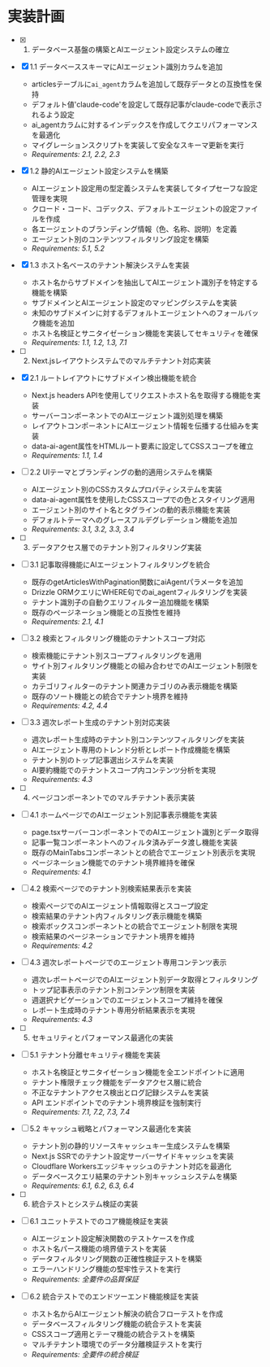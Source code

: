 # 実装計画

- [x] 1. データベース基盤の構築とAIエージェント設定システムの確立
- [x] 1.1 データベーススキーマにAIエージェント識別カラムを追加
  - articlesテーブルに`ai_agent`カラムを追加して既存データとの互換性を保持
  - デフォルト値'claude-code'を設定して既存記事がclaude-codeで表示されるよう設定
  - ai_agentカラムに対するインデックスを作成してクエリパフォーマンスを最適化
  - マイグレーションスクリプトを実装して安全なスキーマ更新を実行
  - _Requirements: 2.1, 2.2, 2.3_

- [x] 1.2 静的AIエージェント設定システムを構築
  - AIエージェント設定用の型定義システムを実装してタイプセーフな設定管理を実現
  - クロード・コード、コデックス、デフォルトエージェントの設定ファイルを作成
  - 各エージェントのブランディング情報（色、名称、説明）を定義
  - エージェント別のコンテンツフィルタリング設定を構築
  - _Requirements: 5.1, 5.2_

- [x] 1.3 ホスト名ベースのテナント解決システムを実装
  - ホスト名からサブドメインを抽出してAIエージェント識別子を特定する機能を構築
  - サブドメインとAIエージェント設定のマッピングシステムを実装
  - 未知のサブドメインに対するデフォルトエージェントへのフォールバック機能を追加
  - ホスト名検証とサニタイゼーション機能を実装してセキュリティを確保
  - _Requirements: 1.1, 1.2, 1.3, 7.1_

- [ ] 2. Next.jsレイアウトシステムでのマルチテナント対応実装
- [x] 2.1 ルートレイアウトにサブドメイン検出機能を統合
  - Next.js headers APIを使用してリクエストホスト名を取得する機能を実装
  - サーバーコンポーネントでのAIエージェント識別処理を構築
  - レイアウトコンポーネントにAIエージェント情報を伝播する仕組みを実装
  - data-ai-agent属性をHTMLルート要素に設定してCSSスコープを確立
  - _Requirements: 1.1, 1.4_

- [ ] 2.2 UIテーマとブランディングの動的適用システムを構築
  - AIエージェント別のCSSカスタムプロパティシステムを実装
  - data-ai-agent属性を使用したCSSスコープでの色とスタイリング適用
  - エージェント別のサイト名とタグラインの動的表示機能を実装
  - デフォルトテーマへのグレースフルデグレデーション機能を追加
  - _Requirements: 3.1, 3.2, 3.3, 3.4_

- [ ] 3. データアクセス層でのテナント別フィルタリング実装
- [ ] 3.1 記事取得機能にAIエージェントフィルタリングを統合
  - 既存のgetArticlesWithPagination関数にaiAgentパラメータを追加
  - Drizzle ORMクエリにWHERE句でのai_agentフィルタリングを実装
  - テナント識別子の自動クエリフィルター追加機能を構築
  - 既存のページネーション機能との互換性を維持
  - _Requirements: 2.1, 4.1_

- [ ] 3.2 検索とフィルタリング機能のテナントスコープ対応
  - 検索機能にテナント別スコープフィルタリングを適用
  - サイト別フィルタリング機能との組み合わせでのAIエージェント制限を実装
  - カテゴリフィルターのテナント関連カテゴリのみ表示機能を構築
  - 既存のソート機能との統合でテナント境界を維持
  - _Requirements: 4.2, 4.4_

- [ ] 3.3 週次レポート生成のテナント別対応実装
  - 週次レポート生成時のテナント別コンテンツフィルタリングを実装
  - AIエージェント専用のトレンド分析とレポート作成機能を構築
  - テナント別のトップ記事選出システムを実装
  - AI要約機能でのテナントスコープ内コンテンツ分析を実現
  - _Requirements: 4.3_

- [ ] 4. ページコンポーネントでのマルチテナント表示実装
- [ ] 4.1 ホームページでのAIエージェント別記事表示機能を実装
  - page.tsxサーバーコンポーネントでのAIエージェント識別とデータ取得
  - 記事一覧コンポーネントへのフィルタ済みデータ渡し機能を実装
  - 既存のMainTabsコンポーネントとの統合でエージェント別表示を実現
  - ページネーション機能でのテナント境界維持を確保
  - _Requirements: 4.1_

- [ ] 4.2 検索ページでのテナント別検索結果表示を実装
  - 検索ページでのAIエージェント情報取得とスコープ設定
  - 検索結果のテナント内フィルタリング表示機能を構築
  - 検索ボックスコンポーネントとの統合でエージェント制限を実現
  - 検索結果のページネーションでテナント境界を維持
  - _Requirements: 4.2_

- [ ] 4.3 週次レポートページでのエージェント専用コンテンツ表示
  - 週次レポートページでのAIエージェント別データ取得とフィルタリング
  - トップ記事表示のテナント別コンテンツ制限を実装
  - 週選択ナビゲーションでのエージェントスコープ維持を確保
  - レポート生成時のテナント専用分析結果表示を実現
  - _Requirements: 4.3_

- [ ] 5. セキュリティとパフォーマンス最適化の実装
- [ ] 5.1 テナント分離セキュリティ機能を実装
  - ホスト名検証とサニタイゼーション機能を全エンドポイントに適用
  - テナント権限チェック機能をデータアクセス層に統合
  - 不正なテナントアクセス検出とログ記録システムを実装
  - API エンドポイントでのテナント境界検証を強制実行
  - _Requirements: 7.1, 7.2, 7.3, 7.4_

- [ ] 5.2 キャッシュ戦略とパフォーマンス最適化を実装
  - テナント別の静的リソースキャッシュキー生成システムを構築
  - Next.js SSRでのテナント設定サーバーサイドキャッシュを実装
  - Cloudflare Workersエッジキャッシュのテナント対応を最適化
  - データベースクエリ結果のテナント別キャッシュシステムを構築
  - _Requirements: 6.1, 6.2, 6.3, 6.4_

- [ ] 6. 統合テストとシステム検証の実装
- [ ] 6.1 ユニットテストでのコア機能検証を実装
  - AIエージェント設定解決関数のテストケースを作成
  - ホスト名パース機能の境界値テストを実装
  - データフィルタリング関数の正確性検証テストを構築
  - エラーハンドリング機能の堅牢性テストを実行
  - _Requirements: 全要件の品質保証_

- [ ] 6.2 統合テストでのエンドツーエンド機能検証を実装
  - ホスト名からAIエージェント解決の統合フローテストを作成
  - データベースフィルタリング機能の統合テストを実装
  - CSSスコープ適用とテーマ機能の統合テストを構築
  - マルチテナント環境でのデータ分離検証テストを実行
  - _Requirements: 全要件の統合検証_